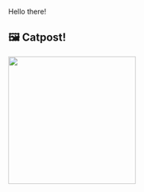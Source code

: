 Hello there!



## 🖼️ Catpost!

<sub>
    <img src="https://cdn2.thecatapi.com/images/lfBu7qDoK.png" height="256">
</sub>

